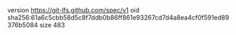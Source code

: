 version https://git-lfs.github.com/spec/v1
oid sha256:61a6c5cbb58d5c8f7ddb0b86ff861e93267cd7d4a8ea4cf0f591ed89376b5084
size 483
